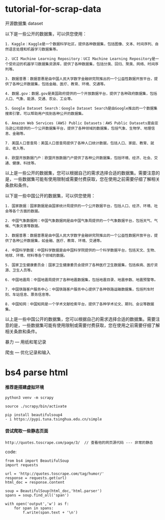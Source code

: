 # tutorial-for-scrap-data


开源数据集   dataset

以下是一些公开的数据集，可以供您使用：
```
1. Kaggle：Kaggle是一个数据科学社区，提供各种数据集，包括图像、文本、时间序列、自然语言处理和机器学习数据集等。

2. UCI Machine Learning Repository：UCI Machine Learning Repository是一个受欢迎的机器学习数据集资源库，提供了各种数据集，包括分类、回归、聚类、网络、时间序列等。

3. 数据普惠：数据普惠是由中国人民大学数字金融研究院推出的一个公益性数据开放平台，提供了各种公开数据集，包括金融、医疗、教育、环境、交通等。

4. 数据.gov：数据.gov是美国政府提供的一个开放数据平台，提供了各种政府数据集，包括人口、气象、能源、交通、农业、工业等。

5. Google Dataset Search：Google Dataset Search是由Google推出的一个数据集搜索引擎，可以帮助用户找到各种公开的数据集。

6. Amazon Web Services (AWS) Public Datasets：AWS Public Datasets是由亚马逊公司提供的一个公开数据集平台，提供了各种领域的数据集，包括气象、生物学、地理信息、金融等。

7. 美国人口普查局：美国人口普查局提供了各种人口统计数据，包括人口、家庭、教育、就业、收入等。

8. 欧盟开放数据门户：欧盟开放数据门户提供了各种公开数据集，包括环境、经济、社会、交通、健康、科技等。
```
以上是一些公开的数据集，您可以根据自己的需求选择合适的数据集。需要注意的是，一些数据集可能有使用限制或需要付费获取，您在使用之前需要仔细了解相关条款和条件。


以下是一些中国公开的数据集，可以供您使用：
```
1. 国家数据：国家数据是由国家统计局提供的一个公开数据平台，包括人口、经济、环境、社会等各个方面的数据。

2. 中国气象数据网：中国气象数据网是由中国气象局提供的一个气象数据平台，包括天气、气候、气象灾害等数据。

3. 数据普惠：数据普惠是由中国人民大学数字金融研究院推出的一个公益性数据开放平台，提供了各种公开数据集，如金融、医疗、教育、环境、交通等。

4. 中国科学数据：中国科学数据是由中国科学院提供的一个科学数据平台，包括天文、生物、地球、环境、材料等各个领域的数据。

5. 国家卫生健康委员会：国家卫生健康委员会提供了各种医疗卫生数据集，包括疾病、医疗资源、卫生人员等。

6. 中国地震局：中国地震局提供了各种地震数据集，包括地震目录、地震参数、地震预警等。

7. 中国铁路客户服务中心：中国铁路客户服务中心提供了各种铁路运输数据集，包括列车时刻、车站信息、票务信息等。

8. 中国知网：中国知网是一个学术文献检索平台，提供了各种学术论文、期刊、会议等数据集。
```

以上是一些中国公开的数据集，您可以根据自己的需求选择合适的数据集。需要注意的是，一些数据集可能有使用限制或需要付费获取，您在使用之前需要仔细了解相关条款和条件。


暴力 — 用纸和笔记录

爬虫 — 优化记录和输入

# bs4 parse html 
#### 推荐是搭建虚拟环境
```
python3 venv -m scrapy 

source ./scrapy/bin/activate

pip install beautifulsoup4
- i https://pypi.tuna.tsinghua.edu.cn/simple
```
#### 尝试爬取一些静态页面
```              
http://quotes.toscrape.com/page/3/  // 查看他的网页源代码 --- 非常的静态
```

code: 
```
from bs4 import BeautifulSoup
import requests

url = 'http://quotes.toscrape.com/tag/humor/'
response = requests.get(url)
html_doc = response.content

soup = BeautifulSoup(html_doc,'html.parser')
spans = soup.find_all('span')

with open('output','w') as f: 
    for span in spans: 
        f.write(span.text + '\n')
```
